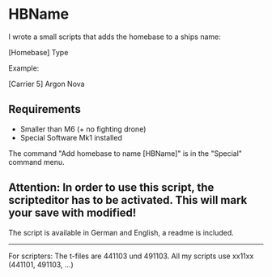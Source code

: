 # HBName
I wrote a small scripts that adds the homebase to a ships name:

[Homebase] Type

Example:

[Carrier 5] Argon Nova

## Requirements
* Smaller than M6 (+ no fighting drone)
* Special Software Mk1 installed

The command "Add homebase to name [HBName]" is in the "Special" command menu.

## Attention: In order to use this script, the scripteditor has to be activated. This will mark your save with **modified**!

The script is available in German and English, a readme is included.

--------

For scripters:
The t-files are  441103 und 491103. All my scripts use xx11xx (441101, 491103, ...)